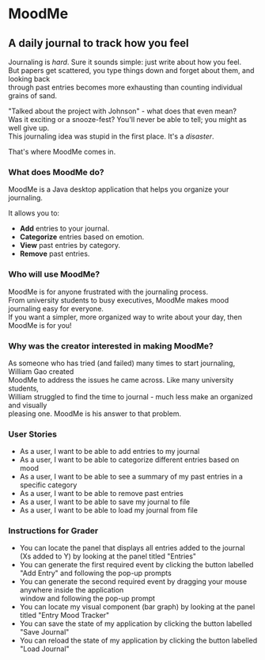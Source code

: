 # MoodMe  
## A daily journal to track how you feel

Journaling is *hard*.  Sure it sounds simple: just write about how you feel.  
But papers get scattered, you type things down and forget about them, and looking back   
through past entries becomes more exhausting than counting individual grains of sand.  

"Talked about the project with Johnson" - what does that even mean?  
Was it exciting or a snooze-fest?  You'll never be able to tell; you might as well give up.  
This journaling idea was stupid in the first place.  It's a *disaster*.

That's where MoodMe comes in.

### What does MoodMe do?

MoodMe is a Java desktop application that helps you organize your journaling.  

It allows you to:
- **Add** entries to your journal.
- **Categorize** entries based on emotion.
- **View** past entries by category.
- **Remove** past entries.

### Who will use MoodMe?

MoodMe is for anyone frustrated with the journaling process.  
From university students to busy executives, MoodMe makes mood journaling easy for everyone.  
If you want a simpler, more organized way to write about your day, then MoodMe is for you!

### Why was the creator interested in making MoodMe?

As someone who has tried (and failed) many times to start journaling, William Gao created  
MoodMe to address the issues he came across.  Like many university students,  
William struggled to find the time to journal - much less make an organized and visually  
pleasing one.  MoodMe is his answer to that problem.

### User Stories
- As a user, I want to be able to add entries to my journal
- As a user, I want to be able to categorize different entries based on mood
- As a user, I want to be able to see a summary of my past entries in a specific category
- As a user, I want to be able to remove past entries
- As a user, I want to be able to save my journal to file
- As a user, I want to be able to load my journal from file

### Instructions for Grader
- You can locate the panel that displays all entries added to the journal (Xs added to Y) by looking
at the panel titled "Entries"
- You can generate the first required event by clicking the button labelled "Add Entry" 
and following the pop-up prompts
- You can generate the second required event by dragging your mouse anywhere inside the application  
window and following the pop-up prompt
- You can locate my visual component (bar graph) by looking at the panel titled "Entry Mood Tracker"
- You can save the state of my application by clicking the button labelled "Save Journal"
- You can reload the state of my application by clicking the button labelled "Load Journal"
